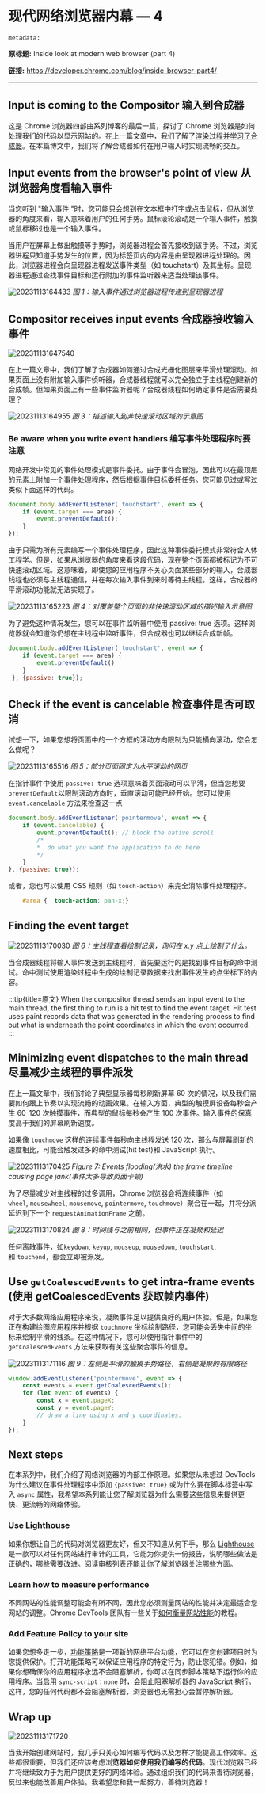 # 现代网络浏览器内幕 — 4

`metadata:`

**原标题:** Inside look at modern web browser (part 4)

**链接:** https://developer.chrome.com/blog/inside-browser-part4/

---

## Input is coming to the Compositor 输入到合成器

这是 Chrome 浏览器四部曲系列博客的最后一篇，探讨了 Chrome 浏览器是如何处理我们的代码以显示网站的。在上一篇文章中，我们了解了[渲染过程并学习了合成器](./inside-browser-part-3.md)。在本篇博文中，我们将了解合成器如何在用户输入时实现流畅的交互。

## Input events from the browser's point of view 从浏览器角度看输入事件

当您听到 "输入事件 "时，您可能只会想到在文本框中打字或点击鼠标，但从浏览器的角度来看，输入意味着用户的任何手势。鼠标滚轮滚动是一个输入事件，触摸或鼠标移过也是一个输入事件。

当用户在屏幕上做出触摸等手势时，浏览器进程会首先接收到该手势。不过，浏览器进程只知道手势发生的位置，因为标签页内的内容是由呈现器进程处理的。因此，浏览器进程会向呈现器进程发送事件类型（如 touchstart）及其坐标。呈现器进程通过查找事件目标和运行附加的事件监听器来适当处理该事件。

![20231113164433](https://blog-1318409910.cos.ap-beijing.myqcloud.com/blog/20231113164433.png)
*图 1：输入事件通过浏览器进程传递到呈现器进程*

## Compositor receives input events 合成器接收输入事件

![202311131647540](https://blog-1318409910.cos.ap-beijing.myqcloud.com/blog/202311131647540.gif?imageSlim)

在上一篇文章中，我们了解了合成器如何通过合成光栅化图层来平滑处理滚动。如果页面上没有附加输入事件侦听器，合成器线程就可以完全独立于主线程创建新的合成帧。但如果页面上有一些事件监听器呢？合成器线程如何确定事件是否需要处理？

![20231113164955](https://blog-1318409910.cos.ap-beijing.myqcloud.com/blog/20231113164955.png)
*图 3：描述输入到非快速滚动区域的示意图*

### Be aware when you write event handlers 编写事件处理程序时要注意

网络开发中常见的事件处理模式是事件委托。由于事件会冒泡，因此可以在最顶层的元素上附加一个事件处理程序，然后根据事件目标委托任务。您可能见过或写过类似下面这样的代码。

```js
document.body.addEventListener('touchstart', event => {
    if (event.target === area) {
        event.preventDefault();
    }
});
```

由于只需为所有元素编写一个事件处理程序，因此这种事件委托模式非常符合人体工程学。但是，如果从浏览器的角度来看这段代码，现在整个页面都被标记为不可快速滚动区域。这意味着，即使您的应用程序不关心页面某些部分的输入，合成器线程也必须与主线程通信，并在每次输入事件到来时等待主线程。这样，合成器的平滑滚动功能就无法实现了。

![20231113165223](https://blog-1318409910.cos.ap-beijing.myqcloud.com/blog/20231113165223.png)
*图 4：对覆盖整个页面的非快速滚动区域的描述输入示意图*

为了避免这种情况发生，您可以在事件监听器中使用 passive: true 选项。这样浏览器就会知道你仍想在主线程中监听事件，但合成器也可以继续合成新帧。

```js
document.body.addEventListener('touchstart', event => {
    if (event.target === area) {
        event.preventDefault()
    }
 }, {passive: true});
```

## Check if the event is cancelable 检查事件是否可取消

试想一下，如果您想将页面中的一个方框的滚动方向限制为只能横向滚动，您会怎么做呢？

![20231113165516](https://blog-1318409910.cos.ap-beijing.myqcloud.com/blog/20231113165516.png)
*图 5：部分页面固定为水平滚动的网页*

在指针事件中使用 `passive: true` 选项意味着页面滚动可以平滑，但当您想要`preventDefault`以限制滚动方向时，垂直滚动可能已经开始。您可以使用 `event.cancelable` 方法来检查这一点

```js
document.body.addEventListener('pointermove', event => {
    if (event.cancelable) {
        event.preventDefault(); // block the native scroll
        /*
        *  do what you want the application to do here
        */
    }
}, {passive: true});
```

或者，您也可以使用 CSS 规则（如 `touch-action`）来完全消除事件处理程序。

```scss
    #area {  touch-action: pan-x;}
```

## Finding the event target

![20231113170030](https://blog-1318409910.cos.ap-beijing.myqcloud.com/blog/20231113170030.png)
*图 6：主线程查看绘制记录，询问在 x.y 点上绘制了什么。*

当合成器线程将输入事件发送到主线程时，首先要运行的是找到事件目标的命中测试。命中测试使用渲染过程中生成的绘制记录数据来找出事件发生的点坐标下的内容。

:::tip{title=原文}
When the compositor thread sends an input event to the main thread, the first thing to run is a hit test to find the event target. Hit test uses paint records data that was generated in the rendering process to find out what is underneath the point coordinates in which the event occurred.
:::

## Minimizing event dispatches to the main thread 尽量减少主线程的事件派发

在上一篇文章中，我们讨论了典型显示器每秒刷新屏幕 60 次的情况，以及我们需要如何跟上节奏以实现流畅的动画效果。在输入方面，典型的触摸屏设备每秒会产生 60-120 次触摸事件，而典型的鼠标每秒会产生 100 次事件。输入事件的保真度高于我们的屏幕刷新速度。

如果像 `touchmove` 这样的连续事件每秒向主线程发送 120 次，那么与屏幕刷新的速度相比，可能会触发过多的命中测试(hit test)和 JavaScript 执行。

![20231113170425](https://blog-1318409910.cos.ap-beijing.myqcloud.com/blog/20231113170425.png)
*Figure 7: Events flooding(洪水) the frame timeline causing page jank(事件太多导致页面卡顿)*

为了尽量减少对主线程的过多调用，Chrome 浏览器会将连续事件（如`wheel`, `mousewheel`, `mousemove`, `pointermove`, `touchmove`）聚合在一起，并将分派延迟到下一个 `requestAnimationFrame` 之前。

![20231113170824](https://blog-1318409910.cos.ap-beijing.myqcloud.com/blog/20231113170824.png)
*图 8：时间线与之前相同，但事件正在凝聚和延迟*

任何离散事件，如`keydown`, `keyup`, `mouseup`, `mousedown`, `touchstart`, 和 `touchend`，都会立即被派发。

## Use `getCoalescedEvents` to get intra-frame events (使用 getCoalescedEvents 获取帧内事件)

对于大多数网络应用程序来说，凝聚事件足以提供良好的用户体验。但是，如果您正在构建绘图应用程序并根据 `touchmove` 坐标绘制路径，您可能会丢失中间的坐标来绘制平滑的线条。在这种情况下，您可以使用指针事件中的 `getCoalescedEvents` 方法来获取有关这些聚合事件的信息。

![20231113171116](https://blog-1318409910.cos.ap-beijing.myqcloud.com/blog/20231113171116.png)
*图 9：左侧是平滑的触摸手势路径，右侧是凝聚的有限路径*

```js
window.addEventListener('pointermove', event => {
    const events = event.getCoalescedEvents();
    for (let event of events) {
        const x = event.pageX;
        const y = event.pageY;
        // draw a line using x and y coordinates.
    }
});
```

## Next steps

在本系列中，我们介绍了网络浏览器的内部工作原理。如果您从未想过 DevTools 为什么建议在事件处理程序中添加 `{passive: true}` 或为什么要在脚本标签中写入 `async` 属性，我希望本系列能让您了解浏览器为什么需要这些信息来提供更快、更流畅的网络体验。

### Use Lighthouse

如果你想让自己的代码对浏览器更友好，但又不知道从何下手，那么 [Lighthouse](https://developer.chrome.com/docs/lighthouse/overview/) 是一款可以对任何网站进行审计的工具，它能为你提供一份报告，说明哪些做法是正确的，哪些需要改进。阅读审核列表还能让你了解浏览器关注哪些方面。

### Learn how to measure performance

不同网站的性能调整可能会有所不同，因此您必须测量网站的性能并决定最适合您网站的调整。Chrome DevTools 团队有一些关于[如何衡量网站性能](https://developers.google.com/web/tools/chrome-devtools/speed/get-started)的教程。

### Add Feature Policy to your site

如果您想多走一步，[功能策略](https://developers.google.com/web/updates/2018/06/feature-policy)是一项新的网络平台功能，它可以在您创建项目时为您提供保护。打开功能策略可以保证应用程序的特定行为，防止您犯错。例如，如果你想确保你的应用程序永远不会阻塞解析，你可以在同步脚本策略下运行你的应用程序。当启用 `sync-script：none` 时，会阻止阻塞解析器的 JavaScript 执行。这样，您的任何代码都不会阻塞解析器，浏览器也无需担心会暂停解析器。

## Wrap up

![20231113171720](https://blog-1318409910.cos.ap-beijing.myqcloud.com/blog/20231113171720.png)

当我开始创建网站时，我几乎只关心如何编写代码以及怎样才能提高工作效率。这些都很重要，但我们还应该考虑浏**览器如何使用我们编写的代码**。现代浏览器已经并将继续致力于为用户提供更好的网络体验。通过组织我们的代码来善待浏览器，反过来也能改善用户体验。我希望您和我一起努力，善待浏览器！













